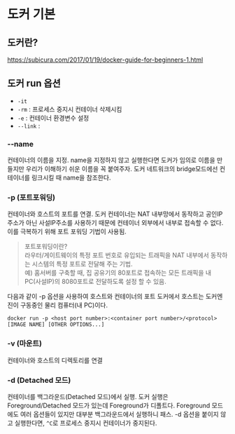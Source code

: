 # 도커 기본

## 도커란?
https://subicura.com/2017/01/19/docker-guide-for-beginners-1.html


## 도커 run 옵션
- `-it`
- `-rm` : 프로세스 중지시 컨테이너 삭제시킴
- `-e` : 컨테이너 환경변수 설정
- `--link` : 

### --name
컨테이너의 이름을 지정.
name을 지정하지 않고 실행한다면 도커가 임의로 이름을 만들지만 우리가 이해하기 쉬운 이름을 꼭 붙여주자.
도커 네트워크의 bridge모드에선 컨테이너를 링크시킬 때 name을 참조한다.

### -p (포트포워딩)
컨테이너와 호스트의 포트를 연결.
도커 컨테이너는 NAT 내부망에서 동작하고 공인IP주소가 아닌 사설IP주소를 사용하기 때문에 컨테이너 외부에서 내부로 접속할 수 없다.
이를 극복하기 위해 포트 포워딩 기법이 사용됨.
> 포트포워딩이란?<br>
라우터/게이트웨이의 특정 포트 번호로 유입되는 트래픽을 NAT 내부에서 동작하는 시스템의 특정 포트로 전달해 주는 기법.<br>
예) 홈서버를 구축할 때, 집 공유기의 80포트로 접속하는 모든 트래픽을 내 PC(사설IP)의 8080포트로 전달하도록 설정 할 수 있음.

다음과 같이 -p 옵션을 사용하여 호스트와 컨테이너의 포트
도커에서 호스트는 도커엔진이 구동중인 물리 컴퓨터(내 PC)이다.
```
docker run -p <host port number>:<container port number>/<protocol> [IMAGE NAME] [OTHER OPTIONS...]
```



### -v (마운트)
컨테이너와 호스트의 디렉토리를 연결

### -d (Detached 모드)
컨테이너를 백그라운드(Detached 모드)에서 실행. 도커 실행은 Foreground/Detached 모드가 있는데 Foreground가 디폴트다. Foreground 모드에도 여러 옵션들이 있지만 대부분 백그라운드에서 실행하니 패스.
-d 옵션을 붙이지 않고 실행한다면, `^C`로 프로세스 중지시 컨테이너가 중지된다.

